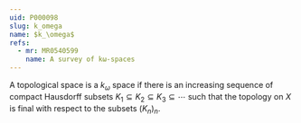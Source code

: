 ```yaml
---
uid: P000098
slug: k_omega
name: $k_\omega$
refs:
  - mr: MR0540599
    name: A survey of kω-spaces
---
```

A topological space is a $k_\omega$ space if there is an increasing sequence of compact Hausdorff subsets $K_1\subseteq K_2 \subseteq K_3 \subseteq \cdots$ such that the topology on $X$ is final with respect to the subsets $(K_n)_n$.
